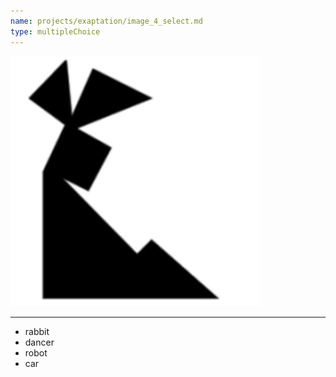 ```yaml
---
name: projects/exaptation/image_4_select.md
type: multipleChoice
---
```


![Image_4](projects/exaptation/image_4.jpg)

---

- rabbit
- dancer
- robot
- car
